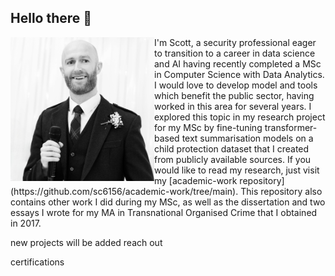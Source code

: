 ## Hello there 👋

<!--- Introduction --->
<div>
  <img align="left" src="https://github.com/sc6156/sc6156/blob/main/profile.jpg" alt="profile_pic" width="230"/>
  <div align="right">
    <p align="left">I'm Scott, a security professional eager to transition to a career in data science and AI having recently completed a MSc in Computer Science with Data Analytics. I would love 
      to develop model and tools which benefit the public sector, having worked in this area for several years. I explored this topic in my research project for my MSc by fine-tuning 
      transformer-based text summarisation models on a child protection dataset that I created from publicly available sources. If you would like to read my research, just visit my 
      [academic-work repository](https://github.com/sc6156/academic-work/tree/main). This repository also contains other work I did during my MSc, as well as the dissertation and two 
      essays I wrote for my MA in Transnational Organised Crime that I obtained in 2017.</p> 
  </div>
</div>





new projects will be added 
reach out

certifications 
